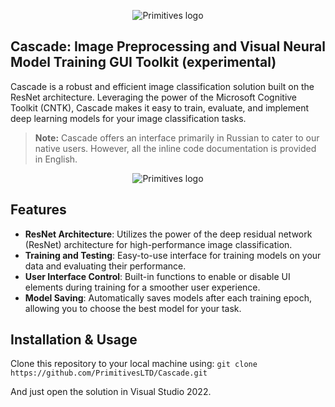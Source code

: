<p align="center">
  <img src="https://primitives.ru/logo.png" alt="Primitives logo">
</p>

## Cascade: Image Preprocessing and Visual Neural Model Training GUI Toolkit (experimental)

Cascade is a robust and efficient image classification solution built on the ResNet architecture. Leveraging the power of the Microsoft Cognitive Toolkit (CNTK), Cascade makes it easy to train, evaluate, and implement deep learning models for your image classification tasks.
> **Note:** Cascade offers an interface primarily in Russian to cater to our native users. However, all the inline code documentation is provided in English.

<p align="center">
  <img src="https://github.com/PrimitivesLTD/Screenshot.png" alt="Primitives logo">
</p>

## Features

- **ResNet Architecture**: Utilizes the power of the deep residual network (ResNet) architecture for high-performance image classification.
- **Training and Testing**: Easy-to-use interface for training models on your data and evaluating their performance.
- **User Interface Control**: Built-in functions to enable or disable UI elements during training for a smoother user experience.
- **Model Saving**: Automatically saves models after each training epoch, allowing you to choose the best model for your task.

## Installation & Usage

Clone this repository to your local machine using:
`git clone https://github.com/PrimitivesLTD/Cascade.git`

And just open the solution in Visual Studio 2022.